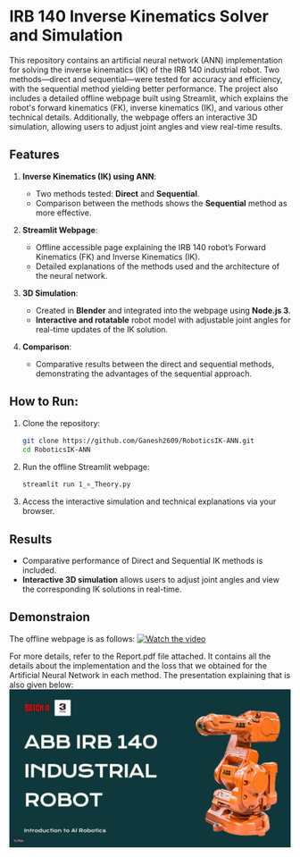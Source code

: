 # IRB 140 Inverse Kinematics Solver and Simulation

This repository contains an artificial neural network (ANN) implementation for solving the inverse kinematics (IK) of the IRB 140 industrial robot. Two methods—direct and sequential—were tested for accuracy and efficiency, with the sequential method yielding better performance. The project also includes a detailed offline webpage built using Streamlit, which explains the robot's forward kinematics (FK), inverse kinematics (IK), and various other technical details. Additionally, the webpage offers an interactive 3D simulation, allowing users to adjust joint angles and view real-time results.

## Features

1. **Inverse Kinematics (IK) using ANN**:
   - Two methods tested: **Direct** and **Sequential**.
   - Comparison between the methods shows the **Sequential** method as more effective.

2. **Streamlit Webpage**:
   - Offline accessible page explaining the IRB 140 robot’s Forward Kinematics (FK) and Inverse Kinematics (IK).
   - Detailed explanations of the methods used and the architecture of the neural network.
   
3. **3D Simulation**:
   - Created in **Blender** and integrated into the webpage using **Node.js 3**.
   - **Interactive and rotatable** robot model with adjustable joint angles for real-time updates of the IK solution.
   
4. **Comparison**:
   - Comparative results between the direct and sequential methods, demonstrating the advantages of the sequential approach.

## How to Run:

1. Clone the repository:
   ```bash
   git clone https://github.com/Ganesh2609/RoboticsIK-ANN.git
   cd RoboticsIK-ANN
   ```

2. Run the offline Streamlit webpage:
   ```bash
   streamlit run 1_⚛️_Theory.py
   ```

4. Access the interactive simulation and technical explanations via your browser.

## Results

- Comparative performance of Direct and Sequential IK methods is included.
- **Interactive 3D simulation** allows users to adjust joint angles and view the corresponding IK solutions in real-time.

## Demonstraion
The offline webpage is as follows:
[![Watch the video](Media/sample_image.png)](Media/sample_video.mp4)

For more details, refer to the Report.pdf file attached. It contains all the details about the implementation and the loss that we obtained for the Artificial Neural Network in each method. The presentation explaining that is also given below:
[![Preview of the PDF](Media/simulation_preview_2.png)](Report.pdf)
